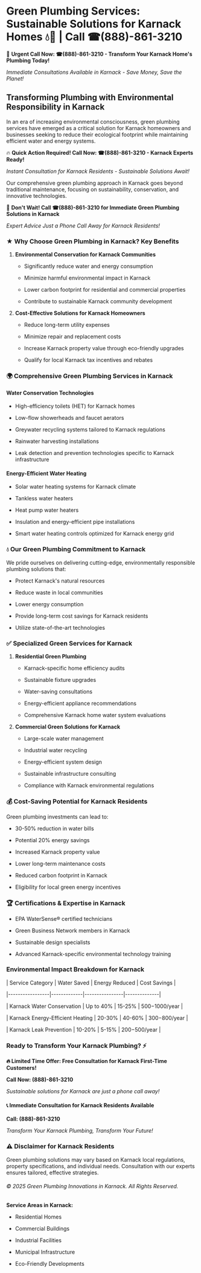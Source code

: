 # Green Plumbing Services: Sustainable Solutions for Karnack Homes 💧🌿 | Call ☎(888)-861-3210

🚨 **Urgent Call Now: ☎(888)-861-3210 - Transform Your Karnack Home's Plumbing Today!**
*Immediate Consultations Available in Karnack - Save Money, Save the Planet!*

## Transforming Plumbing with Environmental Responsibility in Karnack

In an era of increasing environmental consciousness, green plumbing services have emerged as a critical solution for Karnack homeowners and businesses seeking to reduce their ecological footprint while maintaining efficient water and energy systems. 

🔥 **Quick Action Required! Call Now: ☎(888)-861-3210 - Karnack Experts Ready!**
*Instant Consultation for Karnack Residents - Sustainable Solutions Await!*

Our comprehensive green plumbing approach in Karnack goes beyond traditional maintenance, focusing on sustainability, conservation, and innovative technologies.

🚨 **Don't Wait! Call ☎(888)-861-3210 for Immediate Green Plumbing Solutions in Karnack**
*Expert Advice Just a Phone Call Away for Karnack Residents!*

### ★ Why Choose Green Plumbing in Karnack? Key Benefits

1. **Environmental Conservation for Karnack Communities** 
   - Significantly reduce water and energy consumption
   - Minimize harmful environmental impact in Karnack
   - Lower carbon footprint for residential and commercial properties
   - Contribute to sustainable Karnack community development

2. **Cost-Effective Solutions for Karnack Homeowners** 
   - Reduce long-term utility expenses
   - Minimize repair and replacement costs
   - Increase Karnack property value through eco-friendly upgrades
   - Qualify for local Karnack tax incentives and rebates

### 🌍 Comprehensive Green Plumbing Services in Karnack

#### Water Conservation Technologies
- High-efficiency toilets (HET) for Karnack homes
- Low-flow showerheads and faucet aerators
- Greywater recycling systems tailored to Karnack regulations
- Rainwater harvesting installations
- Leak detection and prevention technologies specific to Karnack infrastructure

#### Energy-Efficient Water Heating
- Solar water heating systems for Karnack climate
- Tankless water heaters
- Heat pump water heaters
- Insulation and energy-efficient pipe installations
- Smart water heating controls optimized for Karnack energy grid

### 💧 Our Green Plumbing Commitment to Karnack

We pride ourselves on delivering cutting-edge, environmentally responsible plumbing solutions that:
- Protect Karnack's natural resources
- Reduce waste in local communities
- Lower energy consumption
- Provide long-term cost savings for Karnack residents
- Utilize state-of-the-art technologies

### ✅ Specialized Green Services for Karnack

1. **Residential Green Plumbing**
   - Karnack-specific home efficiency audits
   - Sustainable fixture upgrades
   - Water-saving consultations
   - Energy-efficient appliance recommendations
   - Comprehensive Karnack home water system evaluations

2. **Commercial Green Solutions for Karnack**
   - Large-scale water management
   - Industrial water recycling
   - Energy-efficient system design
   - Sustainable infrastructure consulting
   - Compliance with Karnack environmental regulations

### 💰 Cost-Saving Potential for Karnack Residents

Green plumbing investments can lead to:
- 30-50% reduction in water bills
- Potential 20% energy savings
- Increased Karnack property value
- Lower long-term maintenance costs
- Reduced carbon footprint in Karnack
- Eligibility for local green energy incentives

### 🏆 Certifications & Expertise in Karnack

- EPA WaterSense® certified technicians
- Green Business Network members in Karnack
- Sustainable design specialists
- Advanced Karnack-specific environmental technology training

### Environmental Impact Breakdown for Karnack

| Service Category | Water Saved | Energy Reduced | Cost Savings |
|-----------------|-------------|----------------|--------------|
| Karnack Water Conservation | Up to 40% | 15-25% | $500-$1000/year |
| Karnack Energy-Efficient Heating | 20-30% | 40-60% | $300-$800/year |
| Karnack Leak Prevention | 10-20% | 5-15% | $200-$500/year |

### Ready to Transform Your Karnack Plumbing? ⚡

**🔥 Limited Time Offer: Free Consultation for Karnack First-Time Customers!**

**Call Now: (888)-861-3210**
*Sustainable solutions for Karnack are just a phone call away!*

#### 📞 Immediate Consultation for Karnack Residents Available

**Call: (888)-861-3210**
*Transform Your Karnack Plumbing, Transform Your Future!*

### ⚠️ Disclaimer for Karnack Residents

Green plumbing solutions may vary based on Karnack local regulations, property specifications, and individual needs. Consultation with our experts ensures tailored, effective strategies.

###### © 2025 Green Plumbing Innovations in Karnack. All Rights Reserved.

**Service Areas in Karnack:** 
- Residential Homes
- Commercial Buildings
- Industrial Facilities
- Municipal Infrastructure
- Eco-Friendly Developments